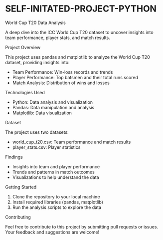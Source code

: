 # SELF-INITATED-PROJECT-PYTHON
World Cup T20 Data Analysis

A deep dive into the ICC World Cup T20 dataset to uncover insights into team performance, player stats, and match results.

Project Overview

This project uses pandas and matplotlib to analyze the World Cup T20 dataset, providing insights into:

- Team Performance: Win-loss records and trends
- Player Performance: Top batsmen and their total runs scored
- Match Analysis: Distribution of wins and losses

Technologies Used

- Python: Data analysis and visualization
- Pandas: Data manipulation and analysis
- Matplotlib: Data visualization

Dataset

The project uses two datasets:

- world_cup_t20.csv: Team performance and match results
- player_stats.csv: Player statistics

Findings

- Insights into team and player performance
- Trends and patterns in match outcomes
- Visualizations to help understand the data

Getting Started

1. Clone the repository to your local machine
2. Install required libraries (pandas, matplotlib)
3. Run the analysis scripts to explore the data

Contributing

Feel free to contribute to this project by submitting pull requests or issues. Your feedback and suggestions are welcome!
